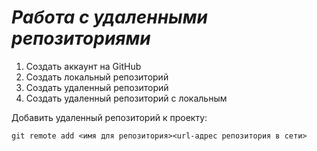 # ***Работа с удаленными репозиториями***
1. Создать аккаунт на GitHub
2. Создать локальный репозиторий 
3. Создать удаленный репозиторий
4. Создать удаленный репозиторий с локальным

Добавить удаленный репозиторий к проекту:
```
git remote add <имя для репозитория><url-адрес репозитория в сети>
```
